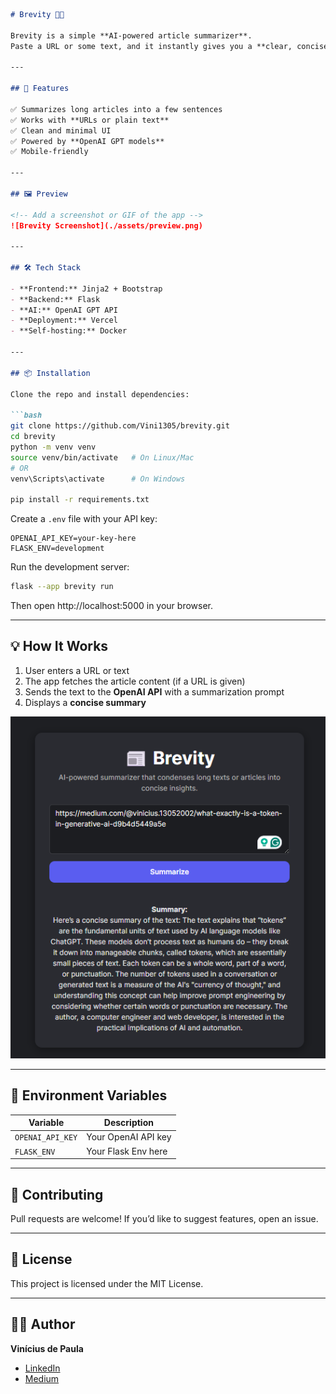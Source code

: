 ````markdown
# Brevity 📰✨

Brevity is a simple **AI-powered article summarizer**.  
Paste a URL or some text, and it instantly gives you a **clear, concise summary**.  

---

## 🚀 Features

✅ Summarizes long articles into a few sentences  
✅ Works with **URLs or plain text**  
✅ Clean and minimal UI  
✅ Powered by **OpenAI GPT models**  
✅ Mobile-friendly  

---

## 🖼️ Preview

<!-- Add a screenshot or GIF of the app -->
![Brevity Screenshot](./assets/preview.png)

---

## 🛠️ Tech Stack

- **Frontend:** Jinja2 + Bootstrap  
- **Backend:** Flask
- **AI:** OpenAI GPT API  
- **Deployment:** Vercel
- **Self-hosting:** Docker

---

## 📦 Installation

Clone the repo and install dependencies:

```bash
git clone https://github.com/Vini1305/brevity.git
cd brevity
python -m venv venv
source venv/bin/activate   # On Linux/Mac
# OR
venv\Scripts\activate      # On Windows

pip install -r requirements.txt
````

Create a `.env` file with your API key:

```env
OPENAI_API_KEY=your-key-here
FLASK_ENV=development
```

Run the development server:

```bash
flask --app brevity run
```

Then open http://localhost:5000 in your browser.

---

## 💡 How It Works

1. User enters a URL or text
2. The app fetches the article content (if a URL is given)
3. Sends the text to the **OpenAI API** with a summarization prompt
4. Displays a **concise summary**

<!-- Add a small diagram or flow image here -->

![How It Works](./assets/flow.png)

---

## 🔑 Environment Variables

| Variable         | Description         |
| ---------------- | ------------------- |
| `OPENAI_API_KEY` | Your OpenAI API key |
| `FLASK_ENV`      | Your Flask Env here |

---

## 🤝 Contributing

Pull requests are welcome!
If you’d like to suggest features, open an issue.

---

## 📄 License

This project is licensed under the MIT License.

---

## 👨‍💻 Author

**Vinícius de Paula**

* [LinkedIn](www.linkedin.com/in/vinícius-de-paula-5076991b0)
* [Medium](https://medium.com/@vinicius.13052002)
